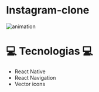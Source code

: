 # Instagram-clone



![animation](https://user-images.githubusercontent.com/62677231/85490245-cbb4a180-b5a7-11ea-9294-fd1007f939d6.gif)


# 💻 Tecnologias 💻
- React Native
- React Navigation
- Vector icons


